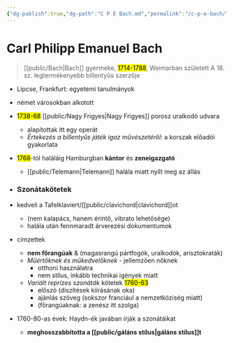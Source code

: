 ```yaml
---
{"dg-publish":true,"dg-path":"C P E Bach.md","permalink":"/c-p-e-bach/"}
---
```


# Carl Philipp Emanuel Bach

> [[public/Bach\|Bach]] gyermeke, <mark>1714-1788</mark>, Weimarban született
> A 18. sz. legtermékenyebb billentyűs szerzője

- Lipcse, Frankfurt: egyetemi tanulmányok
- német városokban alkotott
- <mark>1738-68</mark> [[public/Nagy Frigyes\|Nagy Frigyes]] porosz uralkodó udvara
	- alapítottak itt egy operát
	- *Értekezés a billentyűs játék igaz művészetéről*: a korszak előadói gyakorlata
- <mark>1768</mark>-tól haláláig Hamburgban **kántor** és **zeneigazgató**
	- [[public/Telemann\|Telemann]] halála miatt nyílt meg az állás

- ### Szonátakötetek
- kedveli a Tafelklaviert/[[public/clavichord\|clavichord]]ot
	- (nem kalapács, hanem érintő, vibrato lehetősége)
	- halála után fennmaradt árverezési dokumentumok
- címzettek
	- **nem főrangúak** & (magasrangú pártfogók, uralkodók, arisztokraták)
	- *Műértőknek és műkedvelőknek* - jellemzően nőknek
		- otthoni használatra
		- nem stílus, inkább technikai igények miatt
	- *Variált reprízes szonáták* kötetek <mark>1760-63</mark>
		- előszó (díszítések kiírásának oka)
		- ajánlás szöveg (sokszor franciául a nemzetköziség miatt)
		- (főrangúaknak: a zenész itt szolga)
- 1760-80-as évek: Haydn-ék javában írják a szonátáikat
	- **meghosszabbította a [[public/gáláns stílus\|gáláns stílus]]t**
